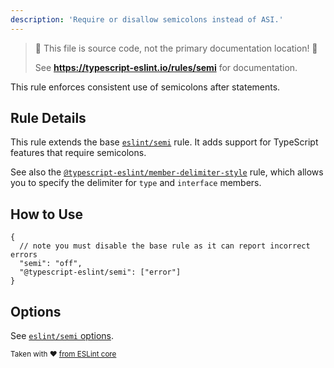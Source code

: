 ```yaml
---
description: 'Require or disallow semicolons instead of ASI.'
---
```


> 🛑 This file is source code, not the primary documentation location! 🛑
>
> See **https://typescript-eslint.io/rules/semi** for documentation.

This rule enforces consistent use of semicolons after statements.

## Rule Details

This rule extends the base [`eslint/semi`](https://eslint.org/docs/rules/semi) rule.
It adds support for TypeScript features that require semicolons.

See also the [`@typescript-eslint/member-delimiter-style`](member-delimiter-style.md) rule, which allows you to specify the delimiter for `type` and `interface` members.

## How to Use

```jsonc
{
  // note you must disable the base rule as it can report incorrect errors
  "semi": "off",
  "@typescript-eslint/semi": ["error"]
}
```

## Options

See [`eslint/semi` options](https://eslint.org/docs/rules/semi#options).

<sup>

Taken with ❤️ [from ESLint core](https://github.com/eslint/eslint/blob/main/docs/rules/semi.md)

</sup>
